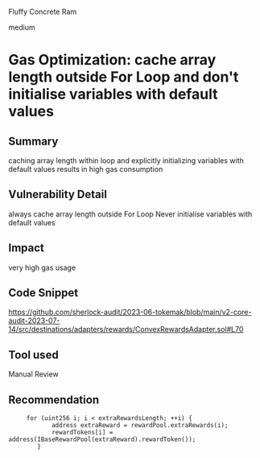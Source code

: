 Fluffy Concrete Ram

medium

# Gas Optimization: cache array length outside For Loop and don't initialise variables with default values
## Summary
caching array length within loop and explicitly initializing variables with default values results in high gas consumption

## Vulnerability Detail
always cache array length outside For Loop 
Never initialise variables with default values

## Impact
very high gas usage

## Code Snippet
https://github.com/sherlock-audit/2023-06-tokemak/blob/main/v2-core-audit-2023-07-14/src/destinations/adapters/rewards/ConvexRewardsAdapter.sol#L70

## Tool used

Manual Review

## Recommendation
         for (uint256 i; i < extraRewardsLength; ++i) {
                address extraReward = rewardPool.extraRewards(i);
                rewardTokens[i] = address(IBaseRewardPool(extraReward).rewardToken());
            }

